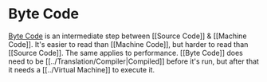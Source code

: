 # Byte Code
[Byte Code](Byte%20Code.md) is an intermediate step between [[Source Code]] & [[Machine Code]]. It's easier to read than [[Machine Code]], but harder to read than [[Source Code]]. The same applies to performance.
[[Byte Code]] does need to be [[../Translation/Compiler|Compiled]] before it's run, but after that it needs a [[../Virtual Machine]] to execute it.